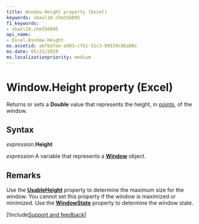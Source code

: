 ```yaml
---
title: Window.Height property (Excel)
keywords: vbaxl10.chm356095
f1_keywords:
- vbaxl10.chm356095
api_name:
- Excel.Window.Height
ms.assetid: abfbd7ee-a983-cfb1-51c3-09159c8ba08c
ms.date: 05/21/2019
ms.localizationpriority: medium
---
```



# Window.Height property (Excel)

Returns or sets a **Double** value that represents the height, in [points](../language/glossary/vbe-glossary.md#point), of the window.


## Syntax

_expression_.**Height**

_expression_ A variable that represents a **[Window](Excel.Window.md)** object.


## Remarks

Use the **[UsableHeight](Excel.Window.UsableHeight.md)** property to determine the maximum size for the window. You cannot set this property if the window is maximized or minimized. Use the **[WindowState](Excel.Window.WindowState.md)** property to determine the window state.




[!include[Support and feedback](~/includes/feedback-boilerplate.md)]